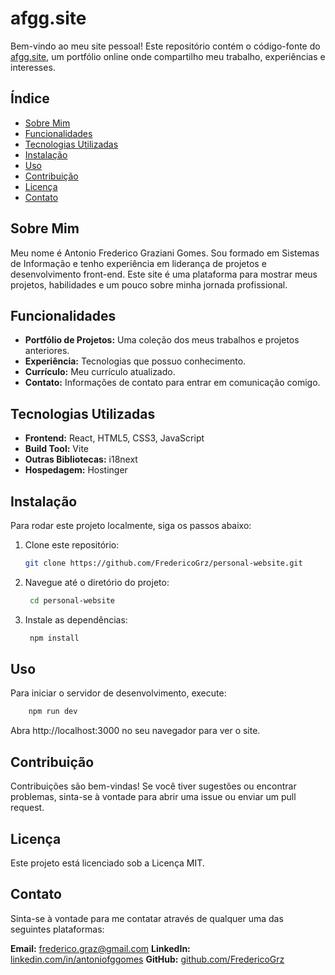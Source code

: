# afgg.site

Bem-vindo ao meu site pessoal! Este repositório contém o código-fonte do [afgg.site](https://afgg.site), um portfólio online onde compartilho meu trabalho, experiências e interesses.

## Índice

- [Sobre Mim](#sobre-mim)
- [Funcionalidades](#funcionalidades)
- [Tecnologias Utilizadas](#tecnologias-utilizadas)
- [Instalação](#instalação)
- [Uso](#uso)
- [Contribuição](#contribuição)
- [Licença](#licença)
- [Contato](#contato)

## Sobre Mim

Meu nome é Antonio Frederico Graziani Gomes. Sou formado em Sistemas de Informação e tenho experiência em liderança de projetos e desenvolvimento front-end. Este site é uma plataforma para mostrar meus projetos, habilidades e um pouco sobre minha jornada profissional.

## Funcionalidades

- **Portfólio de Projetos:** Uma coleção dos meus trabalhos e projetos anteriores.
- **Experiência:** Tecnologias que possuo conhecimento.
- **Currículo:** Meu currículo atualizado.
- **Contato:** Informações de contato para entrar em comunicação comigo.

## Tecnologias Utilizadas

- **Frontend:** React, HTML5, CSS3, JavaScript
- **Build Tool:** Vite
- **Outras Bibliotecas:** i18next
- **Hospedagem:** Hostinger

## Instalação

Para rodar este projeto localmente, siga os passos abaixo:

1. Clone este repositório:
   ```bash
   git clone https://github.com/FredericoGrz/personal-website.git
   ```
2. Navegue até o diretório do projeto:
   ```bash
    cd personal-website
   ```
3. Instale as dependências:
   ```bash
    npm install
   ```

## Uso

Para iniciar o servidor de desenvolvimento, execute:

```bash
    npm run dev
```

Abra http://localhost:3000 no seu navegador para ver o site.

## Contribuição

Contribuições são bem-vindas! Se você tiver sugestões ou encontrar problemas, sinta-se à vontade para abrir uma issue ou enviar um pull request.

## Licença

Este projeto está licenciado sob a Licença MIT.

## Contato

Sinta-se à vontade para me contatar através de qualquer uma das seguintes plataformas:

**Email:** frederico.graz@gmail.com
**LinkedIn:** [linkedin.com/in/antoniofggomes](https://www.linkedin.com/in/antoniofggomes/)
**GitHub:** [github.com/FredericoGrz](https://github.com/FredericoGrz)

